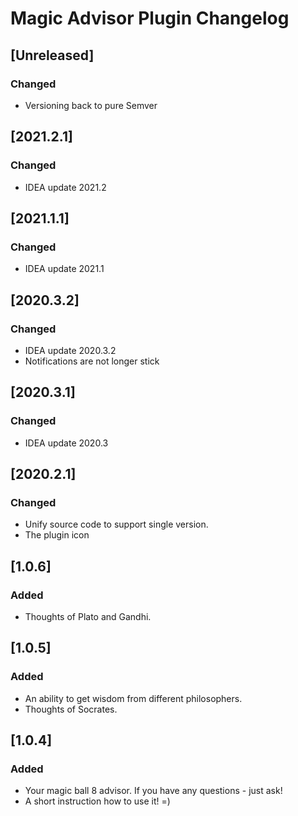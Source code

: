 <!-- Keep a Changelog guide -> https://keepachangelog.com -->

# Magic Advisor Plugin Changelog

## [Unreleased]
### Changed
- Versioning back to pure Semver

## [2021.2.1]

### Changed

- IDEA update 2021.2

## [2021.1.1]

### Changed

- IDEA update 2021.1

## [2020.3.2]

### Changed

- IDEA update 2020.3.2
- Notifications are not longer stick

## [2020.3.1]

### Changed

- IDEA update 2020.3

## [2020.2.1]

### Changed

- Unify source code to support single version.
- The plugin icon

## [1.0.6]

### Added

- Thoughts of Plato and Gandhi.

## [1.0.5]

### Added

- An ability to get wisdom from different philosophers.
- Thoughts of Socrates.

## [1.0.4]

### Added

- Your magic ball 8 advisor. If you have any questions - just ask!
- A short instruction how to use it! =)
